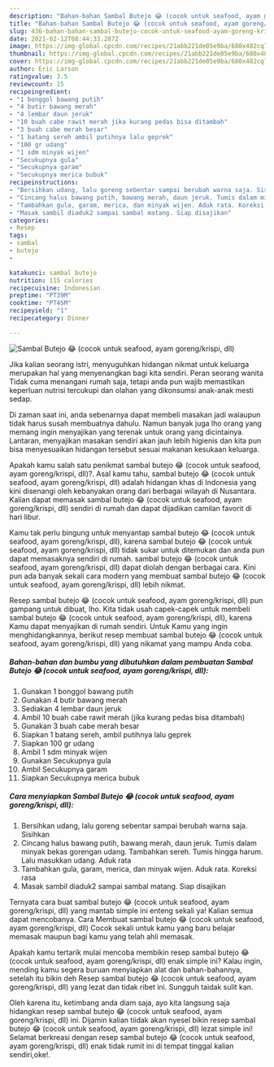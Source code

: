 ```yaml
---
description: "Bahan-bahan Sambal Butejo 😂 (cocok untuk seafood, ayam goreng/krispi, dll) yang enak Untuk Jualan"
title: "Bahan-bahan Sambal Butejo 😂 (cocok untuk seafood, ayam goreng/krispi, dll) yang enak Untuk Jualan"
slug: 436-bahan-bahan-sambal-butejo-cocok-untuk-seafood-ayam-goreng-krispi-dll-yang-enak-untuk-jualan
date: 2021-02-12T08:44:33.287Z
image: https://img-global.cpcdn.com/recipes/21abb221de05e9ba/680x482cq70/sambal-butejo-😂-cocok-untuk-seafood-ayam-gorengkrispi-dll-foto-resep-utama.jpg
thumbnail: https://img-global.cpcdn.com/recipes/21abb221de05e9ba/680x482cq70/sambal-butejo-😂-cocok-untuk-seafood-ayam-gorengkrispi-dll-foto-resep-utama.jpg
cover: https://img-global.cpcdn.com/recipes/21abb221de05e9ba/680x482cq70/sambal-butejo-😂-cocok-untuk-seafood-ayam-gorengkrispi-dll-foto-resep-utama.jpg
author: Eric Larson
ratingvalue: 3.5
reviewcount: 15
recipeingredient:
- "1 bonggol bawang putih"
- "4 butir bawang merah"
- "4 lembar daun jeruk"
- "10 buah cabe rawit merah jika kurang pedas bisa ditambah"
- "3 buah cabe merah besar"
- "1 batang sereh ambil putihnya lalu geprek"
- "100 gr udang"
- "1 sdm minyak wijen"
- "Secukupnya gula"
- "Secukupnya garam"
- "Secukupnya merica bubuk"
recipeinstructions:
- "Bersihkan udang, lalu goreng sebentar sampai berubah warna saja. Sisihkan"
- "Cincang halus bawang putih, bawang merah, daun jeruk. Tumis dalam minyak bekas gorengan udang. Tambahkan sereh. Tumis hingga harum. Lalu masukkan udang. Aduk rata"
- "Tambahkan gula, garam, merica, dan minyak wijen. Aduk rata. Koreksi rasa"
- "Masak sambil diaduk2 sampai sambal matang. Siap disajikan"
categories:
- Resep
tags:
- sambal
- butejo
- 

katakunci: sambal butejo  
nutrition: 115 calories
recipecuisine: Indonesian
preptime: "PT39M"
cooktime: "PT45M"
recipeyield: "1"
recipecategory: Dinner

---
```



![Sambal Butejo 😂 (cocok untuk seafood, ayam goreng/krispi, dll)](https://img-global.cpcdn.com/recipes/21abb221de05e9ba/680x482cq70/sambal-butejo-😂-cocok-untuk-seafood-ayam-gorengkrispi-dll-foto-resep-utama.jpg)

Jika kalian seorang istri, menyuguhkan hidangan nikmat untuk keluarga merupakan hal yang menyenangkan bagi kita sendiri. Peran seorang  wanita Tidak cuma menangani rumah saja, tetapi anda pun wajib memastikan keperluan nutrisi tercukupi dan olahan yang dikonsumsi anak-anak mesti sedap.

Di zaman  saat ini, anda sebenarnya dapat membeli masakan jadi walaupun tidak harus susah membuatnya dahulu. Namun banyak juga lho orang yang memang ingin menyajikan yang terenak untuk orang yang dicintainya. Lantaran, menyajikan masakan sendiri akan jauh lebih higienis dan kita pun bisa menyesuaikan hidangan tersebut sesuai makanan kesukaan keluarga. 



Apakah kamu salah satu penikmat sambal butejo 😂 (cocok untuk seafood, ayam goreng/krispi, dll)?. Asal kamu tahu, sambal butejo 😂 (cocok untuk seafood, ayam goreng/krispi, dll) adalah hidangan khas di Indonesia yang kini disenangi oleh kebanyakan orang dari berbagai wilayah di Nusantara. Kalian dapat memasak sambal butejo 😂 (cocok untuk seafood, ayam goreng/krispi, dll) sendiri di rumah dan dapat dijadikan camilan favorit di hari libur.

Kamu tak perlu bingung untuk menyantap sambal butejo 😂 (cocok untuk seafood, ayam goreng/krispi, dll), karena sambal butejo 😂 (cocok untuk seafood, ayam goreng/krispi, dll) tidak sukar untuk ditemukan dan anda pun dapat memasaknya sendiri di rumah. sambal butejo 😂 (cocok untuk seafood, ayam goreng/krispi, dll) dapat diolah dengan berbagai cara. Kini pun ada banyak sekali cara modern yang membuat sambal butejo 😂 (cocok untuk seafood, ayam goreng/krispi, dll) lebih nikmat.

Resep sambal butejo 😂 (cocok untuk seafood, ayam goreng/krispi, dll) pun gampang untuk dibuat, lho. Kita tidak usah capek-capek untuk membeli sambal butejo 😂 (cocok untuk seafood, ayam goreng/krispi, dll), karena Kamu dapat menyajikan di rumah sendiri. Untuk Kamu yang ingin menghidangkannya, berikut resep membuat sambal butejo 😂 (cocok untuk seafood, ayam goreng/krispi, dll) yang nikamat yang mampu Anda coba.

<!--inarticleads1-->

##### Bahan-bahan dan bumbu yang dibutuhkan dalam pembuatan Sambal Butejo 😂 (cocok untuk seafood, ayam goreng/krispi, dll):

1. Gunakan 1 bonggol bawang putih
1. Gunakan 4 butir bawang merah
1. Sediakan 4 lembar daun jeruk
1. Ambil 10 buah cabe rawit merah (jika kurang pedas bisa ditambah)
1. Gunakan 3 buah cabe merah besar
1. Siapkan 1 batang sereh, ambil putihnya lalu geprek
1. Siapkan 100 gr udang
1. Ambil 1 sdm minyak wijen
1. Gunakan Secukupnya gula
1. Ambil Secukupnya garam
1. Siapkan Secukupnya merica bubuk




<!--inarticleads2-->

##### Cara menyiapkan Sambal Butejo 😂 (cocok untuk seafood, ayam goreng/krispi, dll):

1. Bersihkan udang, lalu goreng sebentar sampai berubah warna saja. Sisihkan
1. Cincang halus bawang putih, bawang merah, daun jeruk. Tumis dalam minyak bekas gorengan udang. Tambahkan sereh. Tumis hingga harum. Lalu masukkan udang. Aduk rata
1. Tambahkan gula, garam, merica, dan minyak wijen. Aduk rata. Koreksi rasa
1. Masak sambil diaduk2 sampai sambal matang. Siap disajikan




Ternyata cara buat sambal butejo 😂 (cocok untuk seafood, ayam goreng/krispi, dll) yang mantab simple ini enteng sekali ya! Kalian semua dapat mencobanya. Cara Membuat sambal butejo 😂 (cocok untuk seafood, ayam goreng/krispi, dll) Cocok sekali untuk kamu yang baru belajar memasak maupun bagi kamu yang telah ahli memasak.

Apakah kamu tertarik mulai mencoba membikin resep sambal butejo 😂 (cocok untuk seafood, ayam goreng/krispi, dll) enak simple ini? Kalau ingin, mending kamu segera buruan menyiapkan alat dan bahan-bahannya, setelah itu bikin deh Resep sambal butejo 😂 (cocok untuk seafood, ayam goreng/krispi, dll) yang lezat dan tidak ribet ini. Sungguh taidak sulit kan. 

Oleh karena itu, ketimbang anda diam saja, ayo kita langsung saja hidangkan resep sambal butejo 😂 (cocok untuk seafood, ayam goreng/krispi, dll) ini. Dijamin kalian tiidak akan nyesel bikin resep sambal butejo 😂 (cocok untuk seafood, ayam goreng/krispi, dll) lezat simple ini! Selamat berkreasi dengan resep sambal butejo 😂 (cocok untuk seafood, ayam goreng/krispi, dll) enak tidak rumit ini di tempat tinggal kalian sendiri,oke!.


